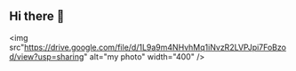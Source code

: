 ## Hi there 👋
<img src"https://drive.google.com/file/d/1L9a9m4NHvhMq1iNvzR2LVPJpi7FoBzod/view?usp=sharing" alt="my photo" width="400" />

